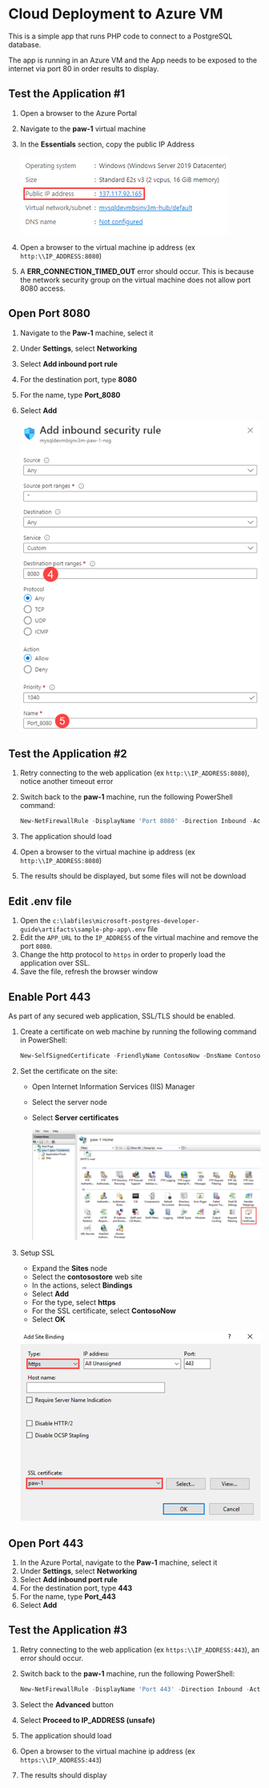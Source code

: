 # Cloud Deployment to Azure VM

This is a simple app that runs PHP code to connect to a PostgreSQL database.

The app is running in an Azure VM and the App needs to be exposed to the internet via port 80 in order results to display.

## Test the Application #1

1. Open a browser to the Azure Portal
2. Navigate to the **paw-1** virtual machine
3. In the **Essentials** section, copy the public IP Address

   ![This image demonstrates the VM IP address in the Overview tab.](./media/vm-ip-address.png "VM IP address")

4. Open a browser to the virtual machine ip address (ex `http:\\IP_ADDRESS:8080`)
5. A **ERR_CONNECTION_TIMED_OUT** error should occur.  This is because the network security group on the virtual machine does not allow port 8080 access.

## Open Port 8080

1. Navigate to the **Paw-1** machine, select it
2. Under **Settings**, select **Networking**
3. Select **Add inbound port rule**
4. For the destination port, type **8080**
5. For the name, type **Port_8080**
6. Select **Add**

   ![This image demonstrates the added inbound security rule.](./media/nsg-rule.png "New inbound security rule")

## Test the Application #2

1. Retry connecting to the web application (ex `http:\\IP_ADDRESS:8080`), notice another timeout error
2. Switch back to the **paw-1** machine, run the following PowerShell command:

   ```PowerShell
   New-NetFirewallRule -DisplayName 'Port 8080' -Direction Inbound -Action Allow -Protocol TCP -LocalPort 8080
   ```

3. The application should load
4. Open a browser to the virtual machine ip address (ex `http:\\IP_ADDRESS:8080`)
5. The results should be displayed, but some files will not be download

## Edit .env file

1. Open the `c:\labfiles\microsoft-postgres-developer-guide\artifacts\sample-php-app\.env` file
2. Edit the `APP_URL` to the `IP_ADDRESS` of the virtual machine and remove the port `8080`.  
3. Change the http protocol to `https` in order to properly load the application over SSL.
4. Save the file, refresh the browser window

## Enable Port 443

As part of any secured web application, SSL/TLS should be enabled.

1. Create a certificate on web machine by running the following command in PowerShell:

    ```powershell
    New-SelfSignedCertificate -FriendlyName ContosoNow -DnsName ContosoNow -CertStoreLocation Cert:\LocalMachine\My -KeyUsage DigitalSignature
    ```

2. Set the certificate on the site:
   - Open Internet Information Services (IIS) Manager
   - Select the server node
   - Select **Server certificates**

      ![This image demonstrates the Server Certificates tab in IIS Manager.](./media/server-certificates-iis-manager.png "Server Certificates in IIS Manager")

3. Setup SSL
   - Expand the **Sites** node
   - Select the **contosostore** web site
   - In the actions, select **Bindings**
   - Select **Add**
   - For the type, select **https**
   - For the SSL certificate, select **ContosoNow**
   - Select **OK**

   ![This image demonstrates an HTTPS binding in IIS.](./media/site-binding-iis.png "IIS HTTPS binding")

## Open Port 443

1. In the Azure Portal, navigate to the **Paw-1** machine, select it
2. Under **Settings**, select **Networking**
3. Select **Add inbound port rule**
4. For the destination port, type **443**
5. For the name, type **Port_443**
6. Select **Add**

## Test the Application #3

1. Retry connecting to the web application (ex `https:\\IP_ADDRESS:443`), an error should occur.
2. Switch back to the **paw-1** machine, run the following PowerShell:

   ```PowerShell
   New-NetFirewallRule -DisplayName 'Port 443' -Direction Inbound -Action Allow -Protocol TCP -LocalPort 443
   ```

3. Select the **Advanced** button
4. Select **Proceed to IP_ADDRESS (unsafe)**
5. The application should load
6. Open a browser to the virtual machine ip address (ex `https:\\IP_ADDRESS:443`)
7. The results should display

